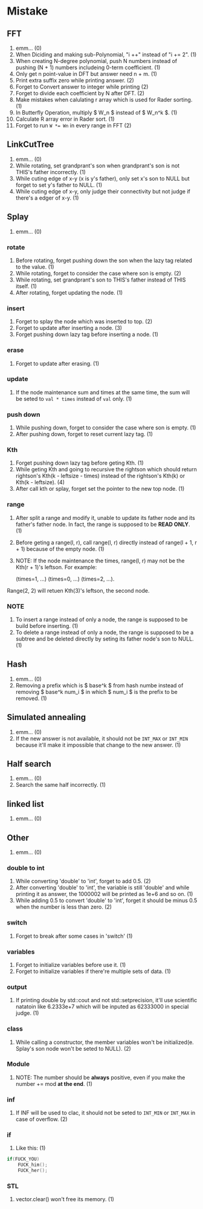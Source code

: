 # Mistake

## FFT

1. emm...                                                   (0)
1. When Diciding and making sub-Polynomial, "i ++" instead of
  "i += 2".                                                 (1)
1. When creating N-degree polynomial, push N numbers instead
  of pushing (N + 1) numbers includeing 0-term coefficient. (1)
1. Only get n point-value in DFT but answer need n + m.     (1)
1. Print extra suffix zero while printing answer.           (2)
1. Forget to Convert answer to integer while printing       (2)
1. Forget to divide each coefficient by N after DFT.        (2)
1. Make mistakes when calulating r array which is used for
  Rader sorting.                                            (1)
1. In Butterfly Operation, multiply $ W_n $ instead of
  $ W_n^k $.                                                (1)
1. Calculate R array error in Rader sort.                   (1)
1. Forget to run `W *= Wn` in every range in FFT            (2)

## LinkCutTree

1. emm...                                                   (0)
1. While rotating, set grandprant's son when grandprant's son
  is not THIS's father incorrectly.                         (1)
1. While cuting edge of x-y (x is y's father), only set x's
  son to NULL but forget to set y's father to NULL.         (1)
1. While cuting edge of x-y, only judge their connectivity but
  not judge if there's a edger of x-y.                      (1)

## Splay

1. emm...                                                   (0)

### rotate

1. Before rotating, forget pushing down the son when the lazy
  tag related to the value.                                 (1)
1. While rotating, forget to consider the case where son is
  empty.                                                    (2)
1. While rotating, set grandprant's son to THIS's father
  instead of THIS itself.                                   (1)
1. After rotating, forget updating the node.                (1)

### insert

1. Forget to splay the node which was inserted to top.      (2)
1. Forget to update after inserting a node.                 (3)
1. Forget pushing down lazy tag before inserting a node.    (1)

### erase

1. Forget to update after erasing.                          (1)

### update

1. If the node maintenance sum and times at the same time, the
  sum will be seted to `val * times` instead of `val` only. (1)

### push down

1. While pushing down, forget to consider the case where son is
  empty.                                                    (1)
1. After pushing down, forget to reset current lazy tag.    (1)

### Kth

1. Forget pushing down lazy tag before geting Kth.          (1)
1. While geting Kth and going to recursive the rightson which
  should return rightson's Kth(k - leftsize - times) instead
  of the rightson's Kth(k) or Kth(k - leftsize).          (4)
1. After call kth or splay, forget set the pointer to the new
  top node.                                                 (1)

### range

1. After split a range and modify it, unable to update its
  father node and its father's father node. In fact, the range
  is supposed to be **READ ONLY**.                          (1)
1. Before geting a range(l, r), call range(l, r) directly
  instead of range(l + 1, r + 1) because of the empty node. (1)
1. NOTE: If the node maintenance the times, range(l, r) may not
  be the Kth(r + 1)'s leftson. For example:

	(times=1, ...) (times=0, ...) (times=2, ...).

  Range(2, 2) will retuen Kth(3)'s leftson, the second node.

### NOTE

1. To insert a range instead of only a node, the range is
  supposed to be build before inserting.                    (1)
1. To delete a range instead of only a node, the range is
  supposed to be a subtree and be deleted directly by seting
  its father node's son to NULL.                            (1)

## Hash

1. emm...                                                   (0)
1. Removing a prefix which is $ base^k $ from hash numbe
  instead of removing $ base^k num_i $ in which $ num_i $
  is the prefix to be removed.                              (1)

## Simulated annealing

1. emm...                                                   (0)
1. If the new answer is not available, it should not be
  `INT_MAX` or `INT_MIN` because it'll make it impossible that
  change to the new answer.                                 (1)

## Half search

1. emm...                                                   (0)
1. Search the same half incorrectly.                        (1)

## linked list

1. emm...                                                   (0)

## Other

1. emm...                                                   (0)

### double to int

1. While converting 'double' to 'int', forget to add 0.5.   (2)
1. After converting 'double' to 'int', the variable is still
  'double' and while printing it as answer, the 1000002 will
  be printed as 1e+6 and so on.                             (1)
1. While adding 0.5 to convert 'double' to 'int', forget it
  should be minus 0.5 when the number is less than zero.    (2)

### switch

1. Forget to break after some cases in 'switch'             (1)

### variables

1. Forget to initialize variables before use it.            (1)
1. Forget to initialize variables if there're multiple sets of
  data.                                                     (1)

### output

1. If printing double by std::cout and not std::setprecision,
  it'll use scientific natatoin like 6.2333e+7 which will be
  inputed as 62333000 in special judge.                     (1)

### class

1. While calling a constructor, the member variables won't be
  initialized(e. Splay's son node won't be seted to NULL).  (2)

### Module

1. NOTE: The number should be **always** positive, even if you
  make the number += mod **at the end**.                    (1)

### inf

1. If INF will be used to clac, it should not be seted to
  `INT_MIN` or `INT_MAX` in case of overflow.               (2)

### if

1. Like this:                                               (1)

```cpp
if(FUCK_YOU)
	FUCK_him();
	FUCK_her();
```

### STL

1. vector.clear() won't free its memory.                    (1)
